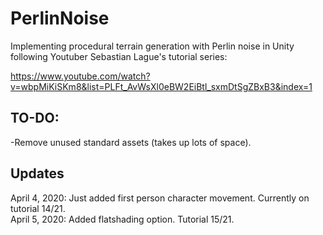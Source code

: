 # PerlinNoise
Implementing procedural terrain generation with Perlin noise in Unity following Youtuber Sebastian Lague's tutorial series:

https://www.youtube.com/watch?v=wbpMiKiSKm8&list=PLFt_AvWsXl0eBW2EiBtl_sxmDtSgZBxB3&index=1

## TO-DO:
-Remove unused standard assets (takes up lots of space).

## Updates
April 4, 2020: Just added first person character movement. Currently on tutorial 14/21. <br>
April 5, 2020: Added flatshading option. Tutorial 15/21.
